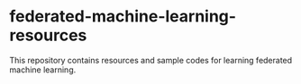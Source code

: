 # federated-machine-learning-resources
This repository contains resources and sample codes for learning federated machine learning.
